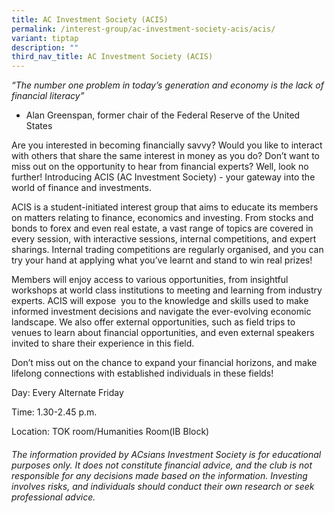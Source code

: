 ```yaml
---
title: AC Investment Society (ACIS)
permalink: /interest-group/ac-investment-society-acis/acis/
variant: tiptap
description: ""
third_nav_title: AC Investment Society (ACIS)
---
```

<p data-pm-slice="1 1 []"><em>“The number one problem in today’s generation and economy is the lack of financial literacy”</em></p>
<ul>
<li>
<p>Alan Greenspan, former chair of the Federal Reserve of the United States</p>
</li>
</ul>
<p>Are you interested in becoming financially savvy? Would you like to interact with others that share the same interest in money as you do? Don’t want to miss out on the opportunity to hear from financial experts? Well, look no further! Introducing ACIS (AC Investment Society) - your gateway into the world of finance and investments.</p>
<p>ACIS is a student-initiated interest group that aims to educate its members on matters relating to finance, economics and investing. From stocks and bonds to forex and even real estate, a vast range of topics are covered in every session, with interactive sessions, internal competitions, and expert sharings. Internal trading competitions are regularly organised, and you can try your hand at applying what you’ve learnt and stand to win real prizes!</p>
<p>Members will enjoy access to various opportunities, from insightful workshops at world class institutions to meeting and learning from industry experts. ACIS will expose&nbsp; you to the knowledge and skills used to make informed investment decisions and navigate the ever-evolving economic landscape. We also offer external opportunities, such as field trips to venues to learn about financial opportunities, and even external speakers invited to share their experience in this field.</p>
<p>Don’t miss out on the chance to expand your financial horizons, and make lifelong connections with established individuals in these fields!</p>
<p>Day: Every Alternate Friday</p>
<p>Time: 1.30-2.45 p.m.</p>
<p>Location: TOK room/Humanities Room(IB Block)</p>
<h6>The information provided by ACsians Investment Society is for educational purposes only. It does not constitute financial advice, and the club is not responsible for any decisions made based on the information. Investing involves risks, and individuals should conduct their own research or seek professional advice.</h6>